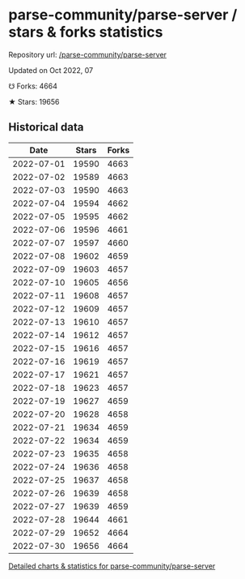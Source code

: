 # parse-community/parse-server / stars & forks statistics

Repository url: [/parse-community/parse-server](https://github.com/parse-community/parse-server)

Updated on Oct 2022, 07

☋ Forks: 4664

★ Stars: 19656

## Historical data
| Date | Stars | Forks |
|------|-------|-------|
| 2022-07-01 | 19590 | 4663 | 
| 2022-07-02 | 19589 | 4663 | 
| 2022-07-03 | 19590 | 4663 | 
| 2022-07-04 | 19594 | 4662 | 
| 2022-07-05 | 19595 | 4662 | 
| 2022-07-06 | 19596 | 4661 | 
| 2022-07-07 | 19597 | 4660 | 
| 2022-07-08 | 19602 | 4659 | 
| 2022-07-09 | 19603 | 4657 | 
| 2022-07-10 | 19605 | 4656 | 
| 2022-07-11 | 19608 | 4657 | 
| 2022-07-12 | 19609 | 4657 | 
| 2022-07-13 | 19610 | 4657 | 
| 2022-07-14 | 19612 | 4657 | 
| 2022-07-15 | 19616 | 4657 | 
| 2022-07-16 | 19619 | 4657 | 
| 2022-07-17 | 19621 | 4657 | 
| 2022-07-18 | 19623 | 4657 | 
| 2022-07-19 | 19627 | 4659 | 
| 2022-07-20 | 19628 | 4658 | 
| 2022-07-21 | 19634 | 4659 | 
| 2022-07-22 | 19634 | 4659 | 
| 2022-07-23 | 19635 | 4658 | 
| 2022-07-24 | 19636 | 4658 | 
| 2022-07-25 | 19637 | 4658 | 
| 2022-07-26 | 19639 | 4658 | 
| 2022-07-27 | 19639 | 4659 | 
| 2022-07-28 | 19644 | 4661 | 
| 2022-07-29 | 19652 | 4664 | 
| 2022-07-30 | 19656 | 4664 | 


[Detailed charts & statistics for parse-community/parse-server](https://reviewgithub.com/rep/parse-community/parse-server)
